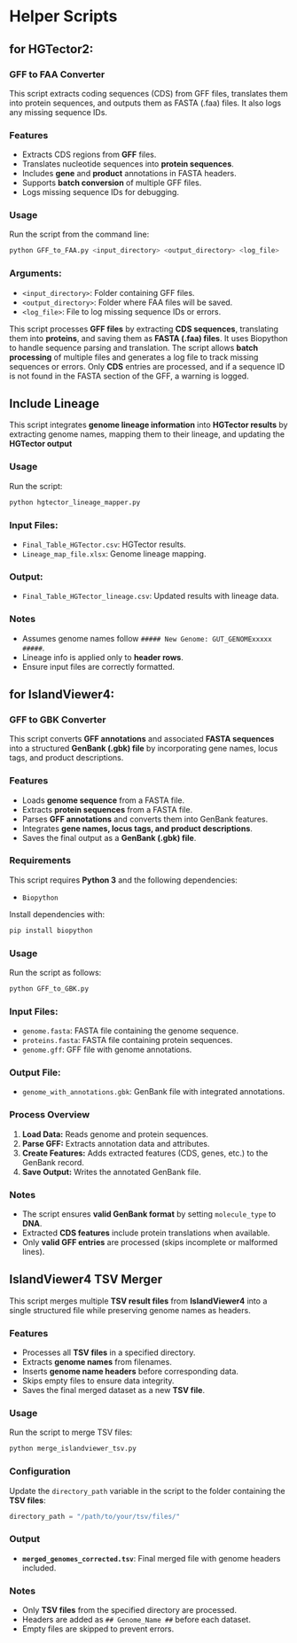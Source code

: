 # Helper Scripts

## for HGTector2:

### GFF to FAA Converter
This script extracts coding sequences (CDS) from GFF files, translates them into protein sequences, and outputs them as FASTA (.faa) files. It also logs any missing sequence IDs.

### Features
- Extracts CDS regions from **GFF** files.
- Translates nucleotide sequences into **protein sequences**.
- Includes **gene** and **product** annotations in FASTA headers.
- Supports **batch conversion** of multiple GFF files.
- Logs missing sequence IDs for debugging.

### Usage
Run the script from the command line:
```bash
python GFF_to_FAA.py <input_directory> <output_directory> <log_file>
```
### Arguments:
- `<input_directory>`: Folder containing GFF files.
- `<output_directory>`: Folder where FAA files will be saved.
- `<log_file>`: File to log missing sequence IDs or errors.

This script processes **GFF files** by extracting **CDS sequences**, translating them into **proteins**, and saving them as **FASTA (.faa) files**. It uses Biopython to handle sequence parsing and translation. The script allows **batch processing** of multiple files and generates a log file to track missing sequences or errors. Only **CDS** entries are processed, and if a sequence ID is not found in the FASTA section of the GFF, a warning is logged.


## Include Lineage
This script integrates **genome lineage information** into **HGTector results** by extracting genome names, mapping them to their lineage, and updating the **HGTector output**

### Usage
Run the script:

```python
python hgtector_lineage_mapper.py
```

### Input Files:
- `Final_Table_HGTector.csv`: HGTector results.
- `Lineage_map_file.xlsx`: Genome lineage mapping.

### Output:
- `Final_Table_HGTector_lineage.csv`: Updated results with lineage data.

### Notes
- Assumes genome names follow `##### New Genome: GUT_GENOMExxxxx #####`.
- Lineage info is applied only to **header rows**.
- Ensure input files are correctly formatted.

## for IslandViewer4:

### GFF to GBK Converter
This script converts **GFF annotations** and associated **FASTA sequences** into a structured **GenBank (.gbk) file** by incorporating gene names, locus tags, and product descriptions.

### Features
- Loads **genome sequence** from a FASTA file.
- Extracts **protein sequences** from a FASTA file.
- Parses **GFF annotations** and converts them into GenBank features.
- Integrates **gene names, locus tags, and product descriptions**.
- Saves the final output as a **GenBank (.gbk) file**.

### Requirements
This script requires **Python 3** and the following dependencies:
- `Biopython`

Install dependencies with:
```bash
pip install biopython
```

### Usage
Run the script as follows:

```python
python GFF_to_GBK.py
```

### Input Files:
- `genome.fasta`: FASTA file containing the genome sequence.
- `proteins.fasta`: FASTA file containing protein sequences.
- `genome.gff`: GFF file with genome annotations.

### Output File:
- `genome_with_annotations.gbk`: GenBank file with integrated annotations.

### Process Overview
1. **Load Data:** Reads genome and protein sequences.
2. **Parse GFF:** Extracts annotation data and attributes.
3. **Create Features:** Adds extracted features (CDS, genes, etc.) to the GenBank record.
4. **Save Output:** Writes the annotated GenBank file.

### Notes
- The script ensures **valid GenBank format** by setting `molecule_type` to **DNA**.
- Extracted **CDS features** include protein translations when available.
- Only **valid GFF entries** are processed (skips incomplete or malformed lines).

  
## IslandViewer4 TSV Merger
This script merges multiple **TSV result files** from **IslandViewer4** into a single structured file while preserving genome names as headers.

### Features
- Processes all **TSV files** in a specified directory.
- Extracts **genome names** from filenames.
- Inserts **genome name headers** before corresponding data.
- Skips empty files to ensure data integrity.
- Saves the final merged dataset as a new **TSV file**.

### Usage
Run the script to merge TSV files:

```python
python merge_islandviewer_tsv.py
```

### Configuration
Update the `directory_path` variable in the script to the folder containing the **TSV files**:
```python
directory_path = "/path/to/your/tsv/files/"
```

### Output
- **`merged_genomes_corrected.tsv`**: Final merged file with genome headers included.

### Notes
- Only **TSV files** from the specified directory are processed.
- Headers are added as `## Genome_Name ##` before each dataset.
- Empty files are skipped to prevent errors.

















  

